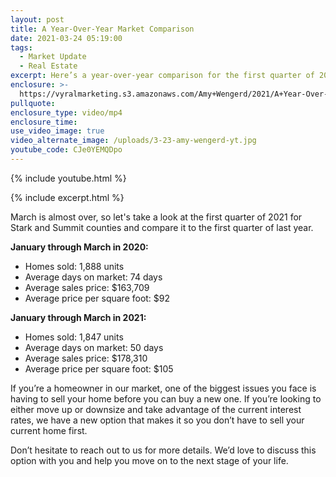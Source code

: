 ```yaml
---
layout: post
title: A Year-Over-Year Market Comparison
date: 2021-03-24 05:19:00
tags:
  - Market Update
  - Real Estate
excerpt: Here’s a year-over-year comparison for the first quarter of 2021.
enclosure: >-
  https://vyralmarketing.s3.amazonaws.com/Amy+Wengerd/2021/A+Year-Over-Year+Market+Comparison.mp4
pullquote:
enclosure_type: video/mp4
enclosure_time:
use_video_image: true
video_alternate_image: /uploads/3-23-amy-wengerd-yt.jpg
youtube_code: CJe0YEMQDpo
---
```

{% include youtube.html %}

{% include excerpt.html %}

March is almost over, so let's take a look at the first quarter of 2021 for Stark and Summit counties and compare it to the first quarter of last year.

**January through March in 2020:**

* Homes sold: 1,888 units
* Average days on market: 74 days
* Average sales price: $163,709
* Average price per square foot: $92

**January through March in 2021:**

* Homes sold: 1,847 units
* Average days on market: 50 days
* Average sales price: $178,310
* Average price per square foot: $105

If you’re a homeowner in our market, one of the biggest issues you face is having to sell your home before you can buy a new one. If you’re looking to either move up or downsize and take advantage of the current interest rates, we have a new option that makes it so you don’t have to sell your current home first.

Don’t hesitate to reach out to us for more details. We’d love to discuss this option with you and help you move on to the next stage of your life.
